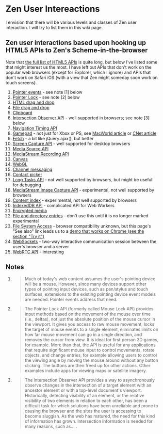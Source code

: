 # Zen User Intereactions

I envision that there will be various levels and classes of Zen user interaction. I will try to list them in this wiki page.

## Zen user interactions based upon hooking up HTML5 APIs to Zen's Scheme-in-the-browser

Note that [the full list of HTML5 APIs](https://developer.mozilla.org/en-US/docs/Web/API) is quite long, but below I've listed some that might interest us the most. I have left out APIs that don't work on the popular web browsers \(except for Explorer, which I ignore\) and APIs that don't work on Safari iOS \(with a view that Zen might someday soon work on touch screens\).

1. [Pointer events](https://developer.mozilla.org/en-US/docs/Web/API/Pointer_events) - see note \[1\] below
2. [Pointer Lock](https://developer.mozilla.org/en-US/docs/Web/API/Pointer_Lock_API) - see note \[2\] below
3. [HTML drag and drop](https://developer.mozilla.org/en-US/docs/Web/API/HTML_Drag_and_Drop_API)
4. [File drag and drop](https://developer.mozilla.org/en-US/docs/Web/API/HTML_Drag_and_Drop_API/File_drag_and_drop)
5. [Clipboard](https://developer.mozilla.org/en-US/docs/Web/API/Clipboard_API)
6. [Intersection Observer API](https://developer.mozilla.org/en-US/docs/Web/API/Intersection_Observer_API) - well supported in browsers; see note \[3\] below
7. [Navigation Timing API](https://developer.mozilla.org/en-US/docs/Web/API/Navigation_timing_API)
8. [Gamepad](https://developer.mozilla.org/en-US/docs/Web/API/Gamepad_API) - not just for Xbox or PS, see [MacWorld article](https://www.macworld.co.uk/how-to/use-ps4-xbox-controller-mac-3626259/) or [CNet article](https://www.cnet.com/how-to/how-to-connect-ps4-xbox-one-controller-to-a-mac/)
9. [Fetch](https://developer.mozilla.org/en-US/docs/Web/API/Fetch_API) - a bit like jQuery.ajax\(\), but better
10. [Screen Capture API](https://developer.mozilla.org/en-US/docs/Web/API/Screen_Capture_API) - well supported for desktop browsers
11. [Media Source API](https://developer.mozilla.org/en-US/docs/Web/API/Media_Source_Extensions_API)
12. [MediaStream Recording API](https://developer.mozilla.org/en-US/docs/Web/API/MediaStream_Recording_API)
13. [Canvas](https://developer.mozilla.org/en-US/docs/Web/API/Canvas_API)
14. [WebGL](https://developer.mozilla.org/en-US/docs/Web/API/WebGL_API)
15. [Channel messaging](https://developer.mozilla.org/en-US/docs/Web/API/Channel_Messaging_API)
16. [Contact picker](https://developer.mozilla.org/en-US/docs/Web/API/Contact_Picker_API)
17. [Long Tasks API](https://developer.mozilla.org/en-US/docs/Web/API/Long_Tasks_API) - not well supported by browsers, but might be useful for debugging
18. [MediaStream Image Capture API](https://developer.mozilla.org/en-US/docs/Web/API/MediaStream_Image_Capture_API) - experimental, not well supported by browsers
19. [Content index](https://developer.mozilla.org/en-US/docs/Web/API/Content_Index_API) - experimental, not well supported by browsers
20. [IndexedDB API](https://developer.mozilla.org/en-US/docs/Web/API/IndexedDB_API) - complicated API for Web Workers
21. [Encrypted media](https://developer.mozilla.org/en-US/docs/Web/API/Encrypted_Media_Extensions_API)
22. [File and directory entries](https://developer.mozilla.org/en-US/docs/Web/API/File_and_Directory_Entries_API) - don't use this until it is no longer marked experimental
23. [File System Access](https://developer.mozilla.org/en-US/docs/Web/API/File_System_Access_API) - browser compatibility unknown, but this page's "See also" link leads us to a [demo that works on Chrome \(see the section "Try it"\)](https://web.dev/file-system-access/)
24. [WebSockets](https://developer.mozilla.org/en-US/docs/Web/API/WebSockets_API) - two-way interactive communication session between the user's browser and a server
25. [WebRTC API](https://developer.mozilla.org/en-US/docs/Web/API/WebRTC_API) - interesting

## Notes

1. > Much of today's web content assumes the user's pointing device will be a mouse. However, since many devices support other types of pointing input devices, such as pen/stylus and touch surfaces, extensions to the existing pointing device event models are needed. Pointer events address that need.
2. > The Pointer Lock API \(formerly called Mouse Lock API\) provides input methods based on the movement of the mouse over time \(i.e., deltas\), not just the absolute position of the mouse cursor in the viewport. It gives you access to raw mouse movement, locks the target of mouse events to a single element, eliminates limits on how far mouse movement can go in a single direction, and removes the cursor from view. It is ideal for first person 3D games, for example. More than that, the API is useful for any applications that require significant mouse input to control movements, rotate objects, and change entries, for example allowing users to control the viewing angle by moving the mouse around without any button clicking. The buttons are then freed up for other actions. Other examples include apps for viewing maps or satellite imagery.
3. > The Intersection Observer API provides a way to asynchronously observe changes in the intersection of a target element with an ancestor element or with a top-level document's viewport. Historically, detecting visibility of an element, or the relative visibility of two elements in relation to each other, has been a difficult task for which solutions have been unreliable and prone to causing the browser and the sites the user is accessing to become sluggish. As the web has matured, the need for this kind of information has grown. Intersection information is needed for many reasons, such as... .

